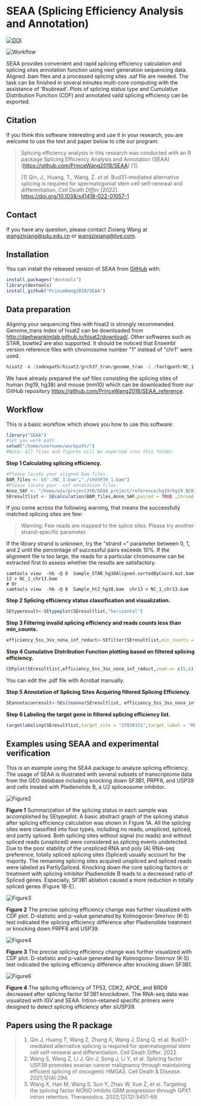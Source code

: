 
# SEAA (Splicing Efficiency Analysis and Annotation)

<!-- badges: start -->
[![DOI](https://zenodo.org/badge/384065256.svg)](https://zenodo.org/badge/latestdoi/384065256)
<!-- badges: end -->

![Workflow](https://user-images.githubusercontent.com/37299182/215256146-2cc29c9e-ded1-44e3-b6bd-0d1cd5731f81.png)

SEAA provides convenient and rapid splicing efficiency calculation and splicing 
sites annotation function using next generation sequencing data. Aligned .bam 
files and a processed splicing sites .saf file are needed. The task can be finished 
in several minutes  multi-core computing with the assistance of 'Rsubread'. Plots 
of splicing status type and Cumulative Distribution Function (CDF) and annotated 
vaild splicing efficiency can be exported. 

## Citation
If you think this software interesting and use it in your research, you are welcome to use the text and paper below to cite our program:

> Splicing efficiency analysis in this research was conducted with an R package Splicing Efficiency Analysis and Annotation (SEAA) (https://github.com/PrinceWang2018/SEAA) [1].
>
> [1] Qin, J., Huang, T., Wang, Z. *et al.* Bud31-mediated alternative splicing is required for spermatogonial stem cell self-renewal and differentiation. *Cell Death Differ* (2022). https://doi.org/10.1038/s41418-022-01057-1


## Contact
If you have any question, please contact Zixiang Wang at wangzixiang@sdu.edu.cn or wangzixiang@live.com.


## Installation

You can install the released version of SEAA from [GitHub](https://github.com/PrinceWang2018/SEAA) with:

``` r
install.packages("devtools")
library(devtools)
install_github("PrinceWang2018/SEAA")
```
## Data preparation

Aligning your sequencing files with hisat2 is strongly recommended. Genome_trans
index of hisat2 can be downloaded from http://daehwankimlab.github.io/hisat2/download/.
Other softwares such as STAR, bowtie2 are also supported. It should be noticed that 
Ensembl version reference files with chromosome number "1" instead of "chr1" were used. 

``` r
hisat2 -x /indexpath/hisat2/grch37_tran/genome_tran -1 /fastqpath/NC_1.fastq -2 /fastqpath/NC_2.fastq --min-intronlen 20 --max-intronlen 10000 --threads 12 --rna-strandness F | samtools sort -o /outputpath/NC.bam - 
```
We have already prepared the saf files consisting the splicing sites of human (hg19, hg38)
and mouse (mm10) which can be downloaded from our GitHub repository https://github.com/PrinceWang2018/SEAA_reference.

## Workflow

This is a basic workflow which shows you how to use this software:

``` r
library("SEAA")
#set you work path
setwd("/home/username/workpath/")
#Note: All files and figures will be exported into this folder.
```
**Step 1 Calculating splicing efficiency.**

``` r
#Please locate your aligned bam files.
BAM_files <- c("./NC_1.bam","./shUSP39_1.bam")
#Please locate your .saf annotation files.
Anno_SAF <- "/home/wzx/project3tB/SEAA_project/reference/hg19/hg19_NCBI_splicing_sites_20210705.saf"
SEresultlist <- SEcalculation(BAM_files,Anno_SAF,paired = TRUE ,thread = 8,strand = 1)
```
If you come across the following warning, that means the successfully matched splicing sites are few:

> Warning: Few reads are mapped to the splice sites. Please try another strand-specific parameter.

If the library strand is unknown, try the "strand =" parameter between 0, 1, and 2 until the percentage of successful pairs exceeds 10%.
If the alignment file is too large, the reads for a particular chromosome can be extracted first to assess whether the results are satisfactory.

``` shell
samtools view  -hb -@ 8  Sample_STAR_hg38Aligned.sortedByCoord.out.bam  13 > NC_1_chr13.bam
# Or
samtools view  -hb -@ 8  Sample_ht2_hg38.bam  chr13 > NC_1_chr13.bam
```
**Step 2 Splicing efficiency status classification and visualization.**

``` r
SEtyperesult<-SEtypeplot(SEresultlist,"horizontal")
```
**Step 3 Filtering invalid splicing efficiency and reads counts less than min_counts.**

``` r
efficiency_5ss_3ss_nona_inf_reduct<-SEfilter(SEresultlist,min_counts = 5)
```
**Step 4 Cumulative Distribution Function plotting based on filtered splicing efficiency.**

``` r
CDFplot(SEresultlist,efficiency_5ss_3ss_nona_inf_reduct,zoom.x= c(5,6))
```
You can edit the .pdf file with Acrobat manually.

**Step 5 Annotation of Splicing Sites Acquiring filtered Splicing Efficiency.**

``` r
SEannotaionresult<-SEsiteanno(SEresultlist, efficiency_5ss_3ss_nona_inf_reduct, species = "hs")
```
**Step 6 Labeling the target gene in filtered splicing efficiency list.**

``` r
targetlabeling(SEresultlist,target_site = "27830321",target_label = "RPL21",xlim.max = 1000, ylim.max = 1000)
```

## Examples using SEAA and experimental verification

This is an example using the SEAA package to analyze splicing efficiency. The usage of SEAA is illustrated with several subsets of transcriptome data from the GEO database including knocking down SF3B1, PRPF8, and USP39 and cells treated with Pladienolide B, a U2 spliceosome inhibitor. 

![Figure2](https://user-images.githubusercontent.com/37299182/215256518-4dfd01df-a728-4691-99ab-c1368d4bf550.png)

**Figure 1** Summarization of the splicing status in each sample was accomplished by SEtypeplot. A basic abstract graph of the splicing status after splicing efficiency calculation was shown in Figure 1A. All the splicing sites were classified into four types, including no reads, unspliced, spliced, and partly spliced. Both splicing sites without signal (no reads) and without spliced reads (unspliced) were considered as splicing events undetected. Due to the poor stability of the unspliced RNA and poly (A) RNA-seq preference, totally spliced splicing sites (Spliced) usually account for the majority. The remaining splicing sites acquired unspliced and spliced reads were labeled as PartlySpliced. Knocking down the core splicing factors or treatment with splicing inhibitor Pladienolide B leads to a decreased ratio of Spliced genes. Especially, SF3B1 ablation caused a more reduction in totally spliced genes (Figure 1B-E). 

![Figure3](https://user-images.githubusercontent.com/37299182/215256513-78ebcca4-6085-4455-8689-97aaae85bdbf.png)

**Figure 2** The precise splicing efficiency change was further visualized with CDF plot. D-statistic and p-value generated by Kolmogorov-Smirnov (K-S) test indicated the splicing efficiency difference after Pladienolide treatment or knocking down PRPF8 and USP39.

![Figure4](https://user-images.githubusercontent.com/37299182/215256509-247b476e-35db-499b-b41b-4d9eb7b0d958.png)

**Figure 3** The precise splicing efficiency change was further visualized with CDF plot. D-statistic and p-value generated by Kolmogorov-Smirnov (K-S) test indicated the splicing efficiency difference after knocking down SF3B1.

![Figure6](https://user-images.githubusercontent.com/37299182/215256503-d53f2950-f35f-46fd-857a-edd7ff27b54e.png)

**Figure 4** The splicing efficiency of TP53, CDK2, APOE, and BRD9 decreased after splicing factor SF3B1 knockdown. The RNA-seq data was visualized with IGV and SEAA. Intron-retained specific primers were designed to detect splicing efficiency after siUSP39.

## Papers using the R package
> 1.	Qin J, Huang T, Wang Z, Zhang X, Wang J, Dang Q, et al. Bud31-mediated alternative splicing is required for spermatogonial stem cell self-renewal and differentiation. Cell Death Differ. 2022.
> 2.	Wang S, Wang Z, Li J, Qin J, Song J, Li Y, et al. Splicing factor USP39 promotes ovarian cancer malignancy through maintaining efficient splicing of oncogenic HMGA2. Cell Death & Disease. 2021;12(4):294.
> 3.	Wang X, Han M, Wang S, Sun Y, Zhao W, Xue Z, et al. Targeting the splicing factor NONO inhibits GBM progression through GPX1 intron retention. Theranostics. 2022;12(12):5451-69.

